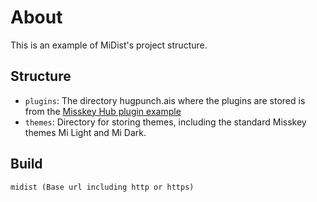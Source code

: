 # About
This is an example of MiDist's project structure.
## Structure
- `plugins`: The directory hugpunch.ais where the plugins are stored is from the [Misskey Hub plugin example](https://misskey-hub.net/ja/docs/for-developers/plugin/create-plugin/)
- `themes`: Directory for storing themes, including the standard Misskey themes Mi Light and Mi Dark.
## Build
```
midist (Base url including http or https)
```